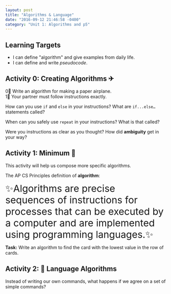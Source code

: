 ```yaml
---
layout: post
title: "Algorithms & Language"
date: "2016-09-12 21:46:58 -0400"
category: "Unit 1: Algorithms and p5"
---
```


## Learning Targets
- I can define "algorithm" and give examples from daily life.
- I can define and write _pseudocode_.

## Activity 0: Creating Algorithms ✈
0⃣ Write an algorithm for making a paper
airplane.   
1⃣ Your partner must follow instructions exactly.

How can you use `if` and `else` in your instructions? What are `if...else…` statements called?

When can you safely use `repeat` in your instructions? What is that called?

Were you instructions as clear as you thought? How did **ambiguity** get in your way?

## Activity 1: Minimum 🎴
This activity will help us compose more specific algorithms.

The AP CS Principles definition of **algorithm**:

<span style = "font-size: 30px; line-height: 1.2;">✨Algorithms are precise sequences of instructions for processes that can be executed by a computer and are implemented using programming languages.✨</span>

**Task:** Write an algorithm to find the card with the lowest value in the row of cards.

## Activity 2: 🤖 Language Algorithms
Instead of writing our own commands, what happens if we agree on a set of simple commands?
